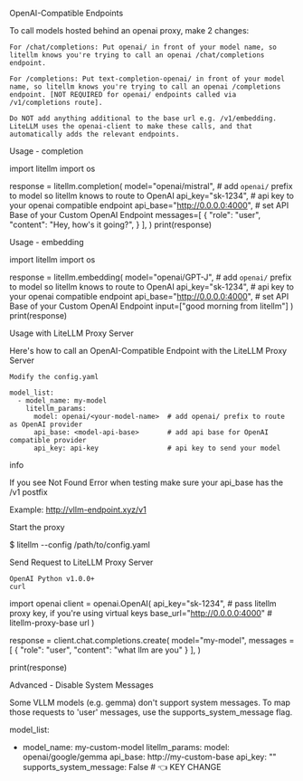 OpenAI-Compatible Endpoints

To call models hosted behind an openai proxy, make 2 changes:

    For /chat/completions: Put openai/ in front of your model name, so litellm knows you're trying to call an openai /chat/completions endpoint.

    For /completions: Put text-completion-openai/ in front of your model name, so litellm knows you're trying to call an openai /completions endpoint. [NOT REQUIRED for openai/ endpoints called via /v1/completions route].

    Do NOT add anything additional to the base url e.g. /v1/embedding. LiteLLM uses the openai-client to make these calls, and that automatically adds the relevant endpoints. 

Usage - completion

import litellm
import os

response = litellm.completion(
    model="openai/mistral",               # add `openai/` prefix to model so litellm knows to route to OpenAI
    api_key="sk-1234",                  # api key to your openai compatible endpoint
    api_base="http://0.0.0.0:4000",     # set API Base of your Custom OpenAI Endpoint
    messages=[
                {
                    "role": "user",
                    "content": "Hey, how's it going?",
                }
    ],
)
print(response)

Usage - embedding

import litellm
import os

response = litellm.embedding(
    model="openai/GPT-J",               # add `openai/` prefix to model so litellm knows to route to OpenAI
    api_key="sk-1234",                  # api key to your openai compatible endpoint
    api_base="http://0.0.0.0:4000",     # set API Base of your Custom OpenAI Endpoint
    input=["good morning from litellm"]
)
print(response)

Usage with LiteLLM Proxy Server

Here's how to call an OpenAI-Compatible Endpoint with the LiteLLM Proxy Server

    Modify the config.yaml

    model_list:
      - model_name: my-model
        litellm_params:
          model: openai/<your-model-name>  # add openai/ prefix to route as OpenAI provider
          api_base: <model-api-base>       # add api base for OpenAI compatible provider
          api_key: api-key                 # api key to send your model

info

If you see Not Found Error when testing make sure your api_base has the /v1 postfix

Example: http://vllm-endpoint.xyz/v1

Start the proxy

$ litellm --config /path/to/config.yaml

Send Request to LiteLLM Proxy Server

    OpenAI Python v1.0.0+
    curl

import openai
client = openai.OpenAI(
    api_key="sk-1234",             # pass litellm proxy key, if you're using virtual keys
    base_url="http://0.0.0.0:4000" # litellm-proxy-base url
)

response = client.chat.completions.create(
    model="my-model",
    messages = [
        {
            "role": "user",
            "content": "what llm are you"
        }
    ],
)

print(response)

Advanced - Disable System Messages

Some VLLM models (e.g. gemma) don't support system messages. To map those requests to 'user' messages, use the supports_system_message flag.

model_list:
- model_name: my-custom-model
   litellm_params:
      model: openai/google/gemma
      api_base: http://my-custom-base
      api_key: "" 
      supports_system_message: False # 👈 KEY CHANGE
